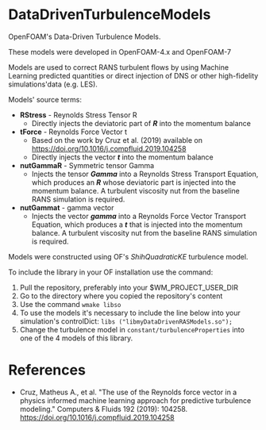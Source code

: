 # DataDrivenTurbulenceModels
OpenFOAM's Data-Driven Turbulence Models.

These models were developed in OpenFOAM-4.x and OpenFOAM-7

Models are used to correct RANS turbulent flows by using Machine Learning predicted quantities or direct injection of DNS
or other high-fidelity simulations'data (e.g. LES).

Models' source terms:
- **RStress** - Reynolds Stress Tensor R
  - Directly injects the deviatoric part of ***R*** into the momentum balance
- **tForce** - Reynolds Force Vector t
  - Based on the work by Cruz et al. (2019) available on https://doi.org/10.1016/j.compfluid.2019.104258
  - Directly injects the vector ***t*** into the momentum balance
- **nutGammaR** - Symmetric tensor Gamma
  - Injects the tensor ***Gamma*** into a Reynolds Stress Transport Equation, which produces an ***R*** whose deviatoric part is injected into the momentum balance. A turbulent viscosity nut from the baseline RANS simulation is required.
- **nutGammat** - gamma vector
  - Injects the vector ***gamma*** into a Reynolds Force Vector Transport Equation, which produces a ***t*** that is injected into the momentum balance. A turbulent viscosity nut from the baseline RANS simulation is required.

Models were constructed using OF's *ShihQuadraticKE* turbulence model.

To include the library in your OF installation use the command:
1) Pull the repository, preferably into your $WM_PROJECT_USER_DIR
2) Go to the directory where you copied the repository's content
3) Use the command `wmake libso`
4) To use the models it's necessary to include the line below into your simulation's controlDict:
  `libs ("libmyDataDrivenRASModels.so");`
5) Change the turbulence model in `constant/turbulenceProperties` into one of the 4 models of this library.
  
# References
- Cruz, Matheus A., et al. "The use of the Reynolds force vector in a physics informed machine learning approach for predictive turbulence modeling." Computers & Fluids 192 (2019): 104258. https://doi.org/10.1016/j.compfluid.2019.104258

